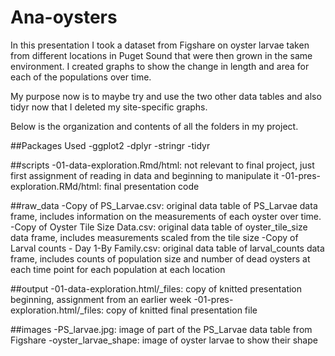 # Ana-oysters
In this presentation I took a dataset from Figshare on oyster larvae taken from different locations in Puget Sound that were then grown in the same environment. I created graphs to show the change in length and area for each of the populations over time.

My purpose now is to maybe try and use the two other data tables and also tidyr now that I deleted my site-specific graphs.

Below is the organization and contents of all the folders in my project.

##Packages Used
-ggplot2
-dplyr
-stringr
-tidyr

##scripts
-01-data-exploration.Rmd/html: not relevant to final project, just first assignment of reading in data and beginning to manipulate it
-01-pres-exploration.RMd/html: final presentation code

##raw_data
-Copy of PS_Larvae.csv: original data table of PS_Larvae data frame, includes information on the measurements of each oyster over time.
-Copy of Oyster Tile Size Data.csv: original data table of oyster_tile_size data frame, includes measurements scaled from the tile size
-Copy of Larval counts - Day 1-By Family.csv: original data table of larval_counts data frame, includes counts of population size and number of dead oysters at each time point for each population at each location

##output
-01-data-exploration.html/_files: copy of knitted presentation beginning, assignment from an earlier week 
-01-pres-exploration.html/_files: copy of knitted final presentation file

##images
-PS_larvae.jpg: image of part of the PS_Larvae data table from Figshare
-oyster_larvae_shape: image of oyster larvae to show their shape


